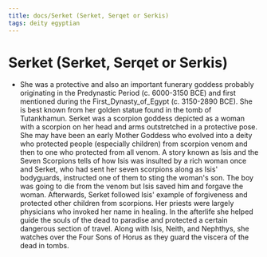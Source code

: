 ```yaml
---
title: docs/Serket (Serket, Serqet or Serkis)
tags: deity egyptian
---
```


# Serket (Serket, Serqet or Serkis)
- She was a protective and also an important funerary goddess probably originating in the Predynastic Period (c. 6000-3150 BCE) and first mentioned during the First_Dynasty_of_Egypt (c. 3150-2890 BCE). She is best known from her golden statue found in the tomb of Tutankhamun. Serket was a scorpion goddess depicted as a woman with a scorpion on her head and arms outstretched in a protective pose. She may have been an early Mother Goddess who evolved into a deity who protected people (especially children) from scorpion venom and then to one who protected from all venom. A story known as Isis and the Seven Scorpions tells of how Isis was insulted by a rich woman once and Serket, who had sent her seven scorpions along as Isis' bodyguards, instructed one of them to sting the woman's son. The boy was going to die from the venom but Isis saved him and forgave the woman. Afterwards, Serket followed Isis' example of forgiveness and protected other children from scorpions. Her priests were largely physicians who invoked her name in healing. In the afterlife she helped guide the souls of the dead to paradise and protected a certain dangerous section of travel. Along with Isis, Neith, and Nephthys, she watches over the Four Sons of Horus as they guard the viscera of the dead in tombs.